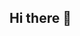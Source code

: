 ## Hi there 👋

<!--
**student-danielhe/student-danielhe** is a ✨ _special_ ✨ repository because its `README.md` (this file) appears on your GitHub profile.

I am Daniel He, a Gameplay Programmer from SMU Guildhall. 
As a programmer, I aim to use simple and elegant code to create deep and intricate gameplay experience.

Published Projects:
Pogo Rogue: 

![alt text](https://github.com/student-danielhe/Profile/blob/main/Pogo.png)

https://store.steampowered.com/app/2870280/Pogo_Rogue/

HardDriverZ:

![alt text](https://github.com/student-danielhe/Profile/blob/main/Race.png)

https://store.steampowered.com/app/3533890/HardDriverz/

Contact me:
danielhe@smu.edu
-->
